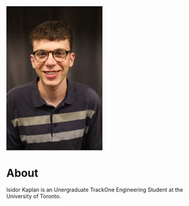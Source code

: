 <img src="https://raw.githubusercontent.com/isidorjkaplan/isidorjkaplan.github.io/master/images/portrait.JPG" alt="Portrait" title="Isidor Kaplan" width="50%" height="50%" />

# About
Isidor Kaplan is an Unergraduate TrackOne Engineering Student at the University of Toronto. 
